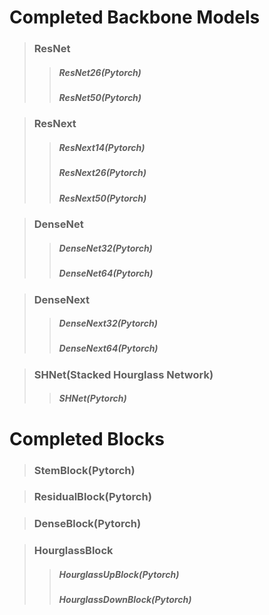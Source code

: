 # Completed Backbone Models
> ### ResNet
>   > ##### ResNet26(Pytorch)
>   > ##### ResNet50(Pytorch)

> ### ResNext
>   > ##### ResNext14(Pytorch)
>   > ##### ResNext26(Pytorch)
>   > ##### ResNext50(Pytorch)

> ### DenseNet
>   > ##### DenseNet32(Pytorch)
>   > ##### DenseNet64(Pytorch)

> ### DenseNext
>   > ##### DenseNext32(Pytorch)
>   > ##### DenseNext64(Pytorch)

> ### SHNet(Stacked Hourglass Network)
>   >   ##### SHNet(Pytorch)

# Completed Blocks
> ### StemBlock(Pytorch)

> ### ResidualBlock(Pytorch)

> ### DenseBlock(Pytorch)

> ### HourglassBlock
>   > ##### HourglassUpBlock(Pytorch)
>   > ##### HourglassDownBlock(Pytorch)
